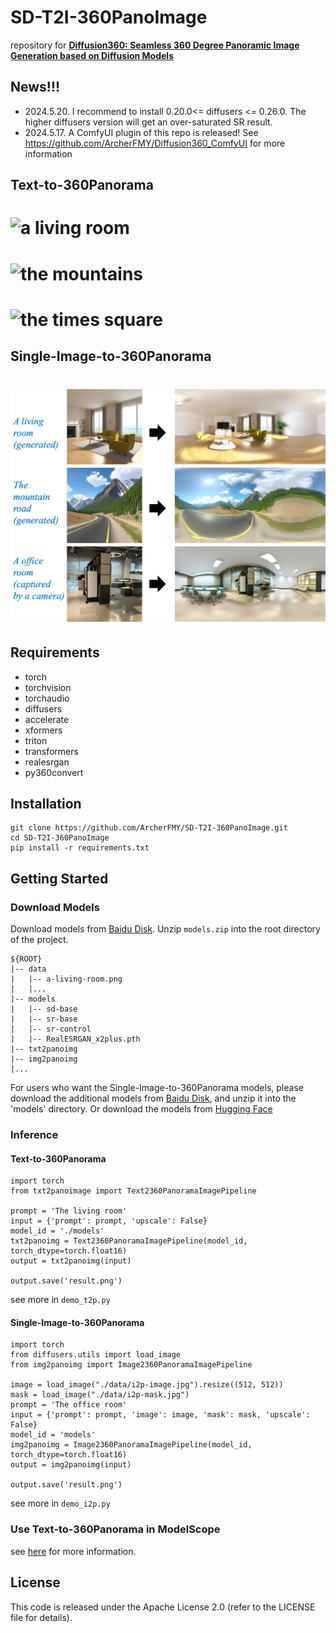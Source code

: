 # SD-T2I-360PanoImage
repository for [**Diffusion360: Seamless 360 Degree Panoramic Image Generation based on Diffusion Models** ](https://arxiv.org/pdf/2311.13141.pdf)

## News!!!
- 2024.5.20. I recommend to install 0.20.0<= diffusers <= 0.26.0. The higher diffusers version will get an over-saturated SR result.
- 2024.5.17. A ComfyUI plugin of this repo is released!
See https://github.com/ArcherFMY/Diffusion360_ComfyUI for more information

## Text-to-360Panorama
# ![a living room](data/a-living-room.png "a living room")
# ![the mountains](data/the-mountains.png "the mountains")
# ![the times square](data/the-times-square.png "the times square")

## Single-Image-to-360Panorama
# ![samples-i2p](data/samples-i2p.png "i2p samples")

## Requirements
- torch
- torchvision
- torchaudio
- diffusers
- accelerate
- xformers
- triton
- transformers
- realesrgan
- py360convert


## Installation
```
git clone https://github.com/ArcherFMY/SD-T2I-360PanoImage.git
cd SD-T2I-360PanoImage
pip install -r requirements.txt
```

## Getting Started
### Download Models
Download models from [Baidu Disk](https://pan.baidu.com/s/1i_ypdWHknp2kqbjl0_zAuw?pwd=w2vr). Unzip `models.zip` into the root directory of the project.
```
${ROOT}  
|-- data  
|   |-- a-living-room.png
|   |...
|-- models  
|   |-- sd-base
|   |-- sr-base
|   |-- sr-control
|   |-- RealESRGAN_x2plus.pth
|-- txt2panoimg
|-- img2panoimg
|...
```

For users who want the Single-Image-to-360Panorama models, please download the additional models from [Baidu Disk](https://pan.baidu.com/s/1kJxXeMXLASYjMThDPl50xQ?pwd=tput), and unzip it into the 'models' directory.
Or download the models from [Hugging Face](https://huggingface.co/archerfmy0831/sd-t2i-360panoimage)


### Inference
#### Text-to-360Panorama
```
import torch
from txt2panoimage import Text2360PanoramaImagePipeline

prompt = 'The living room'
input = {'prompt': prompt, 'upscale': False}
model_id = './models'
txt2panoimg = Text2360PanoramaImagePipeline(model_id, torch_dtype=torch.float16)
output = txt2panoimg(input)

output.save('result.png')
```
see more in `demo_t2p.py`

#### Single-Image-to-360Panorama
```
import torch
from diffusers.utils import load_image
from img2panoimg import Image2360PanoramaImagePipeline

image = load_image("./data/i2p-image.jpg").resize((512, 512))
mask = load_image("./data/i2p-mask.jpg")
prompt = 'The office room'
input = {'prompt': prompt, 'image': image, 'mask': mask, 'upscale': False}
model_id = 'models'
img2panoimg = Image2360PanoramaImagePipeline(model_id, torch_dtype=torch.float16)
output = img2panoimg(input)

output.save('result.png')
```
see more in `demo_i2p.py`


### Use Text-to-360Panorama in ModelScope
see [here](https://www.modelscope.cn/models/damo/cv_diffusion_text-to-360panorama-image_generation/summary) for more information.

## License

This code is released under the Apache License 2.0 (refer to the LICENSE file for details).



